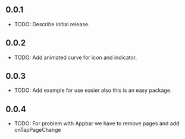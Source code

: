 ## 0.0.1

* TODO: Describe initial release.


## 0.0.2 

* TODO: Add animated curve for icon and indicator.


## 0.0.3 

* TODO: Add example for use easier also this is an easy package.

## 0.0.4 

* TODO: For problem with Appbar we have to remove pages and add onTapPageChange 